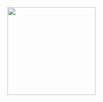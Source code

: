 <p><a href="https://heroku.com/deploy?template=https://github.com/AsmSafone/Leech-Bot/tree/master"> <img src="https://img.shields.io/badge/Deploy%20To%20Heroku-blueviolet?style=for-the-badge&logo=heroku" width="200""/></a></p>
